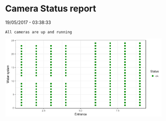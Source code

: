 Camera Status report
================
19/05/2017 - 03:38:33

    All cameras are up and running

![](camreport_files/figure-markdown_github/unnamed-chunk-2-1.png)
